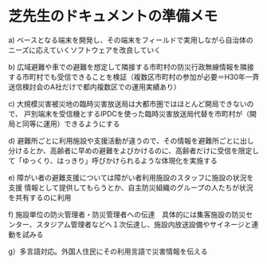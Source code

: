 # 芝先生のドキュメントの準備メモ

a)
ベースとなる端末を開発し、その端末をフィールドで実用しながら自治体のニーズに応えていくソフトウェアを改良していく

b)
広域避難や車での避難を想定して隣接する市町村の防災行政無線情報を隣接する市町村でも受信できることを検証（複数区市町村の参加が必要＝H30年一斉送信検討会のA社だけで都内複数区での運用実績あり）

c) 大規模災害被災地の臨時災害放送局は大都市圏ではほとんど開局できないので、
戸別端末を受信機とするIPDCを使った臨時災害放送局代替を市町村が（開局と同等に運用）できるようにする

d)
避難所ごとに利用施設や支援活動が違うので、その情報を避難所ごとに出し分けるとか、高齢者に早めの避難をよびかけるのに、高齢者だけに受信を限定して「ゆっくり、はっきり」呼びかけられるような体現化を実施する

e) 障がい者の避難支援については障がい者利用施設のスタッフに施設の状況を支援
情報として提供してもらうとか、自主防災組織のグループの人たちが状況を共有するのに利用

f)
施設単位の防火管理者・防災管理者への伝達　具体的には集客施設の防災センター、スタジアム管理者などへ１次伝達し、施設内放送設備やサイネージと連動を試みる

g）多言語対応。外国人住民にその利用言語で災害情報を伝える
